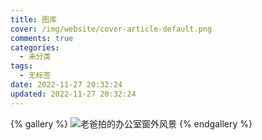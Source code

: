 ```yaml
---
title: 图库
cover: /img/website/cover-article-default.png
comments: true
categories:
  - 未分类
tags:
  - 无标签
date: 2022-11-27 20:32:24
updated: 2022-11-27 20:32:24
---
```


{% gallery %}
![老爸拍的办公室窗外风景](https://makun-ing-image-bed.oss-cn-chengdu.aliyuncs.com/hexo-gitee-blog/gallery/scenery/20221127.jpg)
{% endgallery %}